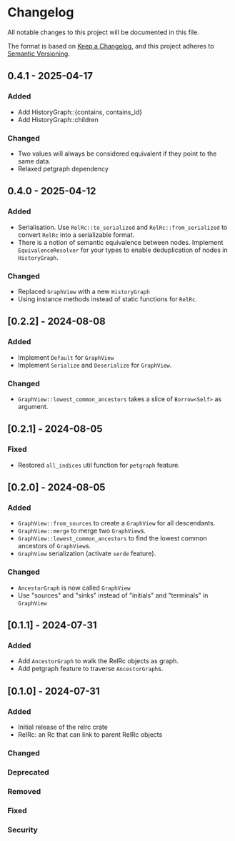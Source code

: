 # Changelog

All notable changes to this project will be documented in this file.

The format is based on [Keep a Changelog](https://keepachangelog.com/en/1.0.0/),
and this project adheres to [Semantic Versioning](https://semver.org/spec/v2.0.0.html).

## 0.4.1 - 2025-04-17

### Added

- Add HistoryGraph::{contains, contains_id}
- Add HistoryGraph::children

### Changed

- Two values will always be considered equivalent if they point to the same data.
- Relaxed petgraph dependency

## 0.4.0 - 2025-04-12

### Added

- Serialisation. Use `RelRc::to_serialized` and `RelRc::from_serialized` to convert `RelRc` into a serializable format.
- There is a notion of semantic equivalence between nodes. Implement `EquivalenceResolver` for your types to enable deduplication of nodes in `HistoryGraph`.

### Changed

- Replaced `GraphView` with a new `HistoryGraph`
- Using instance methods instead of static functions for `RelRc`.

## [0.2.2] - 2024-08-08

### Added

- Implement `Default` for `GraphView`
- Implement `Serialize` and `Deserialize` for `GraphView`.

### Changed

- `GraphView::lowest_common_ancestors` takes a slice of `Borrow<Self>` as argument.

## [0.2.1] - 2024-08-05

### Fixed

- Restored `all_indices` util function for `petgraph` feature.

## [0.2.0] - 2024-08-05

### Added

- `GraphView::from_sources` to create a `GraphView` for all descendants.
- `GraphView::merge` to merge two `GraphView`s.
- `GraphView::lowest_common_ancestors` to find the lowest common ancestors of `GraphView`s.
- `GraphView` serialization (activate `serde` feature).

### Changed

- `AncestorGraph` is now called `GraphView`
- Use "sources" and "sinks" instead of "initials" and "terminals" in `GraphView`

## [0.1.1] - 2024-07-31

### Added

- Add `AncestorGraph` to walk the RelRc objects as graph.
- Add petgraph feature to traverse `AncestorGraph`s.

## [0.1.0] - 2024-07-31

### Added

- Initial release of the relrc crate
- RelRc: an Rc that can link to parent RelRc objects

### Changed

### Deprecated

### Removed

### Fixed

### Security
